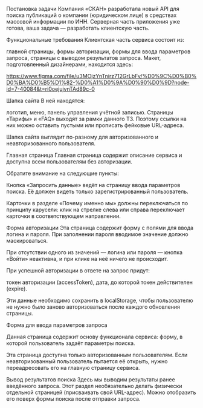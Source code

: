 Постановка задачи
Компания «СКАН» разработала новый API для поиска публикаций о компании (юридическом лице) в средствах массовой информации по ИНН. Серверная часть приложения уже готова, ваша задача — разработать клиентскую часть.


Функциональные требования
Клиентская часть сервиса состоит из:

главной страницы,
формы авторизации,
формы для ввода параметров запроса,
страницы с выводом результатов запроса.
Макет, подготовленный дизайнерами, находится здесь:

https://www.figma.com/file/u3MOjzYnTnirz712GrLbFv/%D0%9C%D0%B0%D0%BA%D0%B5%D1%82-%D0%A1%D0%9A%D0%90%D0%9D?node-id=7-40084&t=ri0oejujvnTAd89c-0


Шапка сайта
В ней находятся:

логотип,
меню,
панель управления учётной записью.
Страницы «Тарифы» и «FAQ» выходят за рамки данного ТЗ. Поэтому ссылки на них можно оставить пустыми или прописать фейковые URL-адреса.

Шапка сайта выглядит по-разному для авторизованного и неавторизованного пользователя.



Главная страница
Главная страница содержит описание сервиса и доступна всем пользователям без авторизации.

Обратите внимание на следующие пункты:

Кнопка «Запросить данные» ведёт на страницу ввода параметров поиска. Её должен видеть только зарегистрированный пользователь.

Карточки в разделе «Почему именно мы» должны переключаться по принципу карусели: клик на стрелке слева или справа переключает карточки в соответствующем направлении.



Форма авторизации
Эта страница содержит форму с полями для ввода логина и пароля. При заполнении пароля вводимое значение должно маскироваться.

При отсутствии одного из значений — логина или пароля — кнопка «Войти» неактивна, и при клике на неё ничего не происходит.

При успешной авторизации в ответе на запрос придут:

токен авторизации (accessToken),
дата, до которой токен действителен (expire).

Эти данные необходимо сохранить в localStorage, чтобы пользователю не нужно было заново авторизоваться после каждого обновления страницы.



Форма для ввода параметров запроса

Данная страница содержит основу функционала сервиса: форму, в которой пользователь задаёт параметры поиска.

Эта страница доступна только авторизованным пользователям. Если неавторизованный пользователь пытается её открыть, нужно переадресовать его на главную страницу сервиса.



Вывод результатов поиска
Здесь мы выводим результаты ранее введённого запроса. Этот раздел необязательно делать физически отдельной страницей (присваивать свой URL-адрес). Можно отобразить его поверх формы поиска после отправки запроса.

